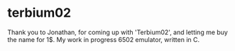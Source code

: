 # terbium02
Thank you to Jonathan, for coming up with 'Terbium02', and letting me buy the name for 1$.
My work in progress 6502 emulator, written in C.
